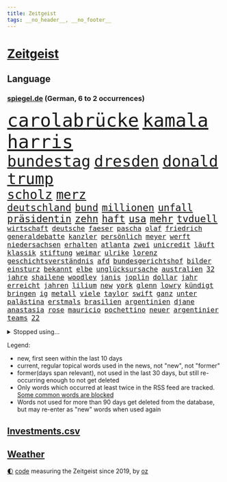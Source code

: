 ```yaml
---
title: Zeitgeist
tags: __no_header__, __no_footer__
---
```


# [Zeitgeist](https://oliz.io/zeitgeist/)

## Language

<h3><a href="https://www.spiegel.de" target="_blank">spiegel.de</a> (German, 6 to 2 occurrences)</h3>
<p style="font-family:monospace">
<span style="font-size:32pt"><a href="news_links.html#carolabrücke" class="new">carolabrücke</a></span>
<span style="font-size:32pt"><a href="news_links.html#kamala" class="current">kamala</a></span>
<span style="font-size:32pt"><a href="news_links.html#harris" class="current">harris</a></span>
<br>
<span style="font-size:27pt"><a href="news_links.html#bundestag" class="current">bundestag</a></span>
<span style="font-size:27pt"><a href="news_links.html#dresden" class="current">dresden</a></span>
<span style="font-size:27pt"><a href="news_links.html#donald" class="current">donald</a></span>
<span style="font-size:27pt"><a href="news_links.html#trump" class="current">trump</a></span>
<br>
<span style="font-size:22pt"><a href="news_links.html#scholz" class="current">scholz</a></span>
<span style="font-size:22pt"><a href="news_links.html#merz" class="current">merz</a></span>
<br>
<span style="font-size:17pt"><a href="news_links.html#deutschland" class="current">deutschland</a></span>
<span style="font-size:17pt"><a href="news_links.html#bund" class="current">bund</a></span>
<span style="font-size:17pt"><a href="news_links.html#millionen" class="current">millionen</a></span>
<span style="font-size:17pt"><a href="news_links.html#unfall" class="current">unfall</a></span>
<span style="font-size:17pt"><a href="news_links.html#präsidentin" class="current">präsidentin</a></span>
<span style="font-size:17pt"><a href="news_links.html#zehn" class="current">zehn</a></span>
<span style="font-size:17pt"><a href="news_links.html#haft" class="current">haft</a></span>
<span style="font-size:17pt"><a href="news_links.html#usa" class="current">usa</a></span>
<span style="font-size:17pt"><a href="news_links.html#mehr" class="current">mehr</a></span>
<span style="font-size:17pt"><a href="news_links.html#tvduell" class="current">tvduell</a></span>
<br>
<span style="font-size:12pt"><a href="news_links.html#wirtschaft" class="current">wirtschaft</a></span>
<span style="font-size:12pt"><a href="news_links.html#deutsche" class="current">deutsche</a></span>
<span style="font-size:12pt"><a href="news_links.html#faeser" class="current">faeser</a></span>
<span style="font-size:12pt"><a href="news_links.html#pascha" class="new">pascha</a></span>
<span style="font-size:12pt"><a href="news_links.html#olaf" class="current">olaf</a></span>
<span style="font-size:12pt"><a href="news_links.html#friedrich" class="current">friedrich</a></span>
<span style="font-size:12pt"><a href="news_links.html#generaldebatte" class="new">generaldebatte</a></span>
<span style="font-size:12pt"><a href="news_links.html#kanzler" class="current">kanzler</a></span>
<span style="font-size:12pt"><a href="news_links.html#persönlich" class="current">persönlich</a></span>
<span style="font-size:12pt"><a href="news_links.html#meyer" class="current">meyer</a></span>
<span style="font-size:12pt"><a href="news_links.html#werft" class="current">werft</a></span>
<span style="font-size:12pt"><a href="news_links.html#niedersachsen" class="current">niedersachsen</a></span>
<span style="font-size:12pt"><a href="news_links.html#erhalten" class="current">erhalten</a></span>
<span style="font-size:12pt"><a href="news_links.html#atlanta" class="current">atlanta</a></span>
<span style="font-size:12pt"><a href="news_links.html#zwei" class="current">zwei</a></span>
<span style="font-size:12pt"><a href="news_links.html#unicredit" class="new">unicredit</a></span>
<span style="font-size:12pt"><a href="news_links.html#läuft" class="current">läuft</a></span>
<span style="font-size:12pt"><a href="news_links.html#klassik" class="current">klassik</a></span>
<span style="font-size:12pt"><a href="news_links.html#stiftung" class="current">stiftung</a></span>
<span style="font-size:12pt"><a href="news_links.html#weimar" class="current">weimar</a></span>
<span style="font-size:12pt"><a href="news_links.html#ulrike" class="current">ulrike</a></span>
<span style="font-size:12pt"><a href="news_links.html#lorenz" class="new">lorenz</a></span>
<span style="font-size:12pt"><a href="news_links.html#geschichtsverständnis" class="new">geschichtsverständnis</a></span>
<span style="font-size:12pt"><a href="news_links.html#afd" class="current">afd</a></span>
<span style="font-size:12pt"><a href="news_links.html#bundesgerichtshof" class="current">bundesgerichtshof</a></span>
<span style="font-size:12pt"><a href="news_links.html#bilder" class="current">bilder</a></span>
<span style="font-size:12pt"><a href="news_links.html#einsturz" class="current">einsturz</a></span>
<span style="font-size:12pt"><a href="news_links.html#bekannt" class="current">bekannt</a></span>
<span style="font-size:12pt"><a href="news_links.html#elbe" class="current">elbe</a></span>
<span style="font-size:12pt"><a href="news_links.html#unglücksursache" class="new">unglücksursache</a></span>
<span style="font-size:12pt"><a href="news_links.html#australien" class="current">australien</a></span>
<span style="font-size:12pt"><a href="news_links.html#32" class="current">32</a></span>
<span style="font-size:12pt"><a href="news_links.html#jahre" class="current">jahre</a></span>
<span style="font-size:12pt"><a href="news_links.html#shailene" class="new">shailene</a></span>
<span style="font-size:12pt"><a href="news_links.html#woodley" class="new">woodley</a></span>
<span style="font-size:12pt"><a href="news_links.html#janis" class="new">janis</a></span>
<span style="font-size:12pt"><a href="news_links.html#joplin" class="new">joplin</a></span>
<span style="font-size:12pt"><a href="news_links.html#dollar" class="current">dollar</a></span>
<span style="font-size:12pt"><a href="news_links.html#jahr" class="current">jahr</a></span>
<span style="font-size:12pt"><a href="news_links.html#erreicht" class="current">erreicht</a></span>
<span style="font-size:12pt"><a href="news_links.html#jahren" class="current">jahren</a></span>
<span style="font-size:12pt"><a href="news_links.html#lilium" class="current">lilium</a></span>
<span style="font-size:12pt"><a href="news_links.html#new" class="current">new</a></span>
<span style="font-size:12pt"><a href="news_links.html#york" class="current">york</a></span>
<span style="font-size:12pt"><a href="news_links.html#glenn" class="new">glenn</a></span>
<span style="font-size:12pt"><a href="news_links.html#lowry" class="new">lowry</a></span>
<span style="font-size:12pt"><a href="news_links.html#kündigt" class="current">kündigt</a></span>
<span style="font-size:12pt"><a href="news_links.html#bringen" class="current">bringen</a></span>
<span style="font-size:12pt"><a href="news_links.html#ig" class="current">ig</a></span>
<span style="font-size:12pt"><a href="news_links.html#metall" class="current">metall</a></span>
<span style="font-size:12pt"><a href="news_links.html#viele" class="current">viele</a></span>
<span style="font-size:12pt"><a href="news_links.html#taylor" class="current">taylor</a></span>
<span style="font-size:12pt"><a href="news_links.html#swift" class="current">swift</a></span>
<span style="font-size:12pt"><a href="news_links.html#ganz" class="current">ganz</a></span>
<span style="font-size:12pt"><a href="news_links.html#unter" class="current">unter</a></span>
<span style="font-size:12pt"><a href="news_links.html#palästina" class="current">palästina</a></span>
<span style="font-size:12pt"><a href="news_links.html#erstmals" class="current">erstmals</a></span>
<span style="font-size:12pt"><a href="news_links.html#brasilien" class="current">brasilien</a></span>
<span style="font-size:12pt"><a href="news_links.html#argentinien" class="current">argentinien</a></span>
<span style="font-size:12pt"><a href="news_links.html#djane" class="current">djane</a></span>
<span style="font-size:12pt"><a href="news_links.html#anastasia" class="new">anastasia</a></span>
<span style="font-size:12pt"><a href="news_links.html#rose" class="current">rose</a></span>
<span style="font-size:12pt"><a href="news_links.html#mauricio" class="new">mauricio</a></span>
<span style="font-size:12pt"><a href="news_links.html#pochettino" class="new">pochettino</a></span>
<span style="font-size:12pt"><a href="news_links.html#neuer" class="current">neuer</a></span>
<span style="font-size:12pt"><a href="news_links.html#argentinier" class="current">argentinier</a></span>
<span style="font-size:12pt"><a href="news_links.html#teams" class="current">teams</a></span>
<span style="font-size:12pt"><a href="news_links.html#22" class="current">22</a></span>
</p>
<details>
<summary>Stopped using...</summary>
<p class="former" style="font-size:12pt">
echte(1420) gefordert(1420) elfmeter(1419) kurzfristig(1419) festnahmen(1418) gefährden(1418) niederländische(1418) anleger(1417) facebook(1417) frankfurter(1417) londoner(1417) skandal(1417) spdpolitiker(1417) weiteres(1417) dokumente(1416) enorm(1416) kritiker(1416) weißen(1416) öffnen(1416) covid(1415) kino(1415) razzia(1415) signal(1415) willen(1415) aussicht(1414) entdeckung(1414) früherer(1414) gelegt(1414) remis(1414) amerikanische(1413) bidens(1413) nürnberg(1413) verluste(1413) welle(1413) 10000(1412) beschimpft(1412) konkurrenz(1412) party(1412) protestiert(1412) villa(1412) bayerische(1411) bestätigen(1411) fahrt(1411) florida(1411) for(1411) passt(1411) reiche(1411) sinkt(1411) usamerikaner(1411) verlängern(1411) belasten(1410) gebaut(1410) konfrontiert(1410) weder(1410) ermitteln(1409) untersuchungsausschuss(1409) verpassen(1409) 12(1408) börse(1408) irak(1408) rettet(1408) fußballquiz(1407) bundesstaat(1406) gebrochen(1406) roman(1406) regt(1405) sowie(1405) zuständige(1405) half(1404) see(1404) feuerwehrleute(1403) gebe(1403) wochenlang(1403) 11(1402) euparlament(1402) brutal(1401) nordkorea(1400) park(1400) unterstützer(1400) globale(1398) ordnung(1397) schwierige(1397) enge(1394) nachgewiesen(1394) reduzieren(1394) immerhin(1393) rang(1388) training(1386) istanbul(1382) dutzend(1378) schützt(1375) geblieben(1374) sogenannten(1372) herausforderungen(1369) ausgaben(1362) rache(1354) zusätzliche(1344) schiffe(1342) estland(1290) rückgang(1275) carlos(1267) konservative(1253) politikern(1248) long(1237) enthalten(1221) geehrt(1220) interessen(1219) fußballstar(1210) serbien(1178) jahresende(1175) stundenlang(1161) kleidung(1159) arte(1153) rereportage(1153) mächtigen(1135) ausgefallen(1123) las(1119) weibliche(1112) exil(1104) angestellten(1086) immobilien(1084) fifa(1080) hawaii(1074) australiens(1053) abkommen(1050) eingeführt(1050) rauswurf(1043) laura(1001) lieferung(979) bat(970) aufgestellt(967) hinzu(965) weiten(961) spaltung(944) helikopter(936) jennifer(904) unmittelbar(901) erneuerbare(892) angriffskrieg(891) langsam(891) typ(887) microsoft(882) günstige(879) beben(878) starkes(873) fußballerinnen(871) wall(866) durchsuchen(861) anschuldigungen(856) heiß(848) weltverband(824) iii(816) ulrich(814) lob(811) gegenwart(803) spitzt(801) fahrgäste(797) finde(789) jemals(785) verstoßen(782) erdbeben(780) stören(776) angespannt(765) zurückhaltung(764) äußerst(759) effekt(754) aufmerksam(742) medizin(740) entkommen(738) extremisten(736) gott(733) träumt(725) erzielte(722) angeblicher(721) lula(721) talkshow(717) aufholjagd(710) tel(705) fortschritt(704) kompliziert(695) aviv(694) lionel(690) katze(688) zweifeln(688) aktivist(682) deuten(678) außenpolitik(669) todesstrafe(660) flugabwehr(652) umso(652) spion(647) reißen(643) redet(641) anscheinend(627) jahresbeginn(623) day(607) erfolgreiche(596) rüstet(596) 18jähriger(595) demonstriert(594) c(592) muslime(590) springen(587) übers(581) fahrbahn(580) junta(579) verdächtigt(579) alcaraz(575) heran(574) angestiegen(571) vorstandschef(571) kläger(561) uefa(561) bewertet(553) aufträge(542) gala(542) schwangerschaftsabbrüche(535) eingeräumt(533) ankommen(530) betreiben(529) dominieren(527) handelte(525) südwesten(525) erfolgen(524) geflüchtet(511) brachten(509) arten(507) wiederwahl(507) gekürt(505) rahmen(502) staatsschutz(494) staatsbürger(491) experiment(488) usamerikanische(487) exkanzler(484) grundlage(482) belgische(480) vollem(478) erstem(476) vergeltung(474) auffällig(473) auswirken(471) südkoreas(469) zoll(468) protestierten(462) florenz(461) gelände(458) mohammed(458) brandanschlag(451) treu(445) kopenhagen(444) lukas(444) fasziniert(441) rasen(441) wirtschaftlich(441) älterer(434) abgewehrt(433) philosoph(432) missstände(430) auflösung(423) stellenabbau(423) vorlegen(422) queere(421) entscheidende(416) ärmelkanal(416) delegation(414) unterbunden(408) nördlich(405) brandmauer(404) entpuppt(397) antwortet(396) höheren(395) schönste(395) britney(392) spears(392) extremer(391) wirtschaftsweise(389) gegeneinander(388) wegovy(388) angefeindet(385) unerwartete(384) stoppte(382) margot(380) sichergestellt(375) wolff(374) völkermord(371) 42(367) superreiche(365) rechtsextremisten(362) eiffelturm(361) roter(360) erwachsenen(355) tvsender(355) disziplin(353) dient(351) kassel(348) miliz(348) 99(346) sicherheitslage(345) achtzigerjahren(344) auswertung(343) beschwert(339) lebende(337) tauchen(337) 12000(336) oppositionspolitiker(336) klarer(333) getöteter(332) jüdischen(332) reifen(330) sanitäter(330) duo(329) daneben(325) störungen(324) turbulenzen(322) demos(321) sanierung(317) handball(315) willkommen(310) beschießen(309) schmerzen(309) vielfältig(306) teilgenommen(302) massaker(301) sicherheitsgründen(301) europameisterschaft(299) israelgazanews(299) messungen(297) israelhamaskrieg(293) adam(292) tipp(292) lebron(291) unbeliebt(291) jüdinnen(289) bewaffneter(288) mangelt(285) schade(283) gibt’s(281) strengen(280) hamasmassaker(279) verhält(277) vollständige(277) wirtz(277) passierte(275) evan(273) freitagmorgen(273) student(273) bedingt(272) kanye(272) verschaffen(271) abwärtstrend(270) jacob(270) beendete(268) siegerin(268) geheimnisse(267) präsidentschaftskandidatur(267) regionalbahn(266) bereichen(265) entspannung(265) geplantes(265) oscarpreisträgerin(263) sammelte(263) bestraft(262) einhaltung(262) ausgleich(261) dreijähriger(261) lloyd(261) verdanken(259) großstädten(257) vereidigt(255) gershkovich(252) hochrangiger(252) zurückgekehrt(252) erschoss(251) erinnerung(250) wahre(250) zeitalter(249) wundert(248) besitzen(247) dorthin(247) spruch(244) zeremonie(244) inspirieren(243) kremlgegner(242) to(240) oslo(239) verfügt(238) stürmt(237) 1997(232) hansa(232) erholt(231) provokation(231) you(231) kinderpornografie(230) könige(227) taipeh(227) kiewer(224) wofür(224) vorm(221) wassermassen(221) benötigte(220) ehren(220) erzielen(220) machtdemonstration(217) hamasführer(216) single(216) satelliten(215) 737(214) japaner(214) handballer(213) rückwirkend(213) berühmteste(212) notlandung(212) südafrikas(212) allgegenwärtig(211) anhörung(211) gemüter(210) zusammenstößen(210) gewidmet(209) meere(208) mittleren(208) schusswaffen(207) matteo(206) horrorfilm(204) prallte(204) rundfunk(203) unabhängigen(203) gymnasium(201) kalte(201) hochrangige(200) angesetzt(199) nackte(199) eintritt(198) rechtens(198) zurückziehen(198) karriereende(197) ismail(195) pferd(193) populisten(193) alzheimer(192) missbrauchte(192) brot(191) häusern(191) fragte(190) south(190) oleg(189) usflugzeugbauer(189) großeltern(186) umweltaktivisten(184) polizeibeamte(183) lösten(181) sechste(181) storniert(181) free(180) lea(180) spielraum(180) ranking(179) vorrücken(179) erhältlich(178) mount(178) pferde(178) 450(175) insolvenzen(175) tvshow(173) verlorene(173) andy(172) vorgeführt(172) aufgegriffen(171) rollstuhl(171) anschließenden(170) blutbad(170) geheimdiensten(170) berühmtes(169) gleiche(169) klettert(169) dienen(168) großvaters(168) heilbronn(168) limburg(168) märkte(168) outfits(168) angewiesen(167) running(167) 35000(166) klassenerhalt(162) puigdemont(162) anteilnahme(161) bomben(161) durchhalten(161) lunge(161) rhetorik(161) bewegte(160) marihuana(160) offenhalten(160) hessischen(158) obergrenze(158) staatspräsident(158) tue(157) aufsichtsrat(156) morddrohungen(156) ogunleye(156) skandale(156) gordon(155) katalanische(153) leo(151) verdächtig(151) töteten(150) augenhöhe(149) gattin(149) bekriegen(148) orientierung(148) space(148) umbruch(148) stießen(147) stützpunkt(147) lärm(146) noah(146) passagieren(146) km/h(145) public(145) wade(145) justizministerin(144) gesellschaftlichen(143) ioc(143) lieder(143) rügen(143) verläuft(143) relevant(142) übergriffen(142) elefanten(141) erhitzt(141) studien(141) verschütteten(141) gesprächskanäle(140) protestcamp(140) größtes(139) spielten(139) akut(138) kostenlose(138) bedingung(137) gemerkt(137) neuigkeiten(137) höchst(136) speisen(136) schriftstellerin(135) vorfahren(135) mitfavorit(134) ehrenpräsident(133) eroller(133) luisa(133) sozialer(133) toren(133) unterstrich(133) überraschender(133) gewalttäter(132) gegend(131) menschenmassen(131) wetterlage(131) bemühen(130) leitungen(130) befindlichkeiten(129) selfie(129) neugebauer(128) christopher(127) gewalttätigen(127) hindernis(127) scham(127) ungewissheit(127) verweigern(127) begleiten(126) psychiatrie(126) schmerzhaft(125) flüchtling(124) hommage(124) sergio(124) zuwachs(124) vergeltungsschlag(122) beck(121) dschihadisten(121) römische(121) schikane(121) serienkiller(121) bittere(120) jahrhunderts(120) nehammer(120) bruch(119) jenen(119) usgericht(119) überragende(119) ablauf(118) alkoholisierter(117) mau(117) aufhebung(116) curry(116) europäischer(116) jeher(116) saturn(116) bildete(115) erstattete(115) polarisierung(115) quälte(115) strafbar(115) erdgas(114) lennon(114) markenzeichen(114) nadal(113) reitsport(113) wohnort(113) überflutet(112) gezielten(111) heizt(111) ritt(111) verbinden(111) verwarnt(111) angesprochen(110) besuchte(110) gestank(110) döner(109) wunderbaren(109) überschwänglich(109) abgelegt(108) flasche(108) kneipe(108) sexistischer(107) sportlerinnen(107) stabhochspringer(107) späteren(106) unterschätzte(106) durchfall(105) erbrechen(105) hals(105) kulturgut(105) akten(104) brötchen(104) freedom(104) 46(103) demonstrierenden(103) holprig(103) sprüche(103) agententätigkeit(102) erreichten(102) russlandukrainenews(102) schulleitung(102) eintrittsgeld(101) fdppolitiker(101) hervorgebracht(101) tonne(101) topteam(101) wahlrechtsreform(101) kerstin(100) minnesota(100) perfekt(100) koalitionsbruch(99) memmingen(99) grimm(98) propalästinensisches(98) tunesien(98) g7(97) ullrich(97) vertraut(96) haushaltsstreit(95) derselben(94) river(94) sea(94) verbraucht(94) willkür(94) hungerstreik(93) reiter(93) wasserqualität(93) copernicus(92) herford(92) manches(92) zivilen(92) einsatzkräften(91) entwendete(91) graue(91) kerle(91) marschieren(91) mitstreiter(91) propalästinensischer(91) community(90) griechische(90) lebensraum(90) satellitennetzwerk(90) unmittelbarer(90) anspannung(89) anzutreten(89) berlintiergarten(89) notarzt(89) safe(89) tvexperte(89) ameisen(88) drake(88) hitzetote(88) kaulitz(88) kfrage(88) nervt(88) coolsten(87) hansestadt(87) happy(87) henning(87) lässig(87) meisterin(87) nördlichen(87) schlafzimmer(87) vizepräsidentschaft(87) 89jährige(86) esprit(86) gallant(86) kreislaufprobleme(86) parteiausschluss(86) slowenien(86) unterschiedlicher(86) yoav(86) angebracht(85) digitalkonzerne(85) ingrid(85) schnauzbart(85) toppen(85) ukrainischem(85) veronika(85) versailles(85) zelebriert(85) begründen(84) cartoonisten(84) migrationsexperte(84) nachrichtenagentur(84) pauschale(84) schleudert(84) schoigu(84) 200000(83) abwehrspieler(83) befahrenen(83) chefredakteur(83) entreißen(83) irische(83) verschwundenen(83) animiert(82) fußballeuropameisterschaft(82) helikopters(82) kugelstoßen(82) landeschefs(82) mali(82) schwebt(82) vereinzelt(82) verzaubert(82) blanchett(81) cate(81) crash(81) end(81) katalane(81) turner(81) umziehen(81) bafög(80) forensische(80) neunzigerjahre(80) regimegegner(80) sportgeschichte(80) sturzfluten(80) zugeben(80) beruhigt(79) gewaltsamen(79) gressel(79) gustav(79) wahlplakat(79) aufgestiegen(78) diebstahls(78) geistige(78) kakerlaken(78) lgbtq+community(78) schwarzwald(78) affleck(77) arbeitsgericht(77) drittligisten(77) geschehnissen(77) trümmern(77) 57jährigen(76) faktoren(76) fußballnationalspieler(76) gabe(76) grandiose(76) kröv(76) love(76) profifußball(76) rassistischer(76) suchten(76) aura(75) blutkonserven(75) eingestürztem(75) fortsetzen(75) gegröle(75) kigenerierten(75) prügeln(75) umgebung(75) unerfahren(75) ermordeten(74) iowa(74) lebensretter(74) lehnte(74) limbachoberfrohna(74) abbrüche(73) are(73) heidelberger(73) laufbahn(73) rich(73) boll(72) ceos(72) datenmengen(72) internets(72) lampe(72) zusehends(72) badeunfall(71) gegrölt(71) hakenkreuz(71) parole(71) r(71) somalia(71) somalischen(71) zigarette(71) jeremy(70) mittelalterliche(70) rudern(70) spiegelumfrage(70) tropensturm(70) typen(70) unterstellt(70) überwirft(70) hrubesch(69) latte(69) söldner(69) ausgebuht(68) büroleiterin(68) darja(68) gehaltserhöhung(68) gleitschirmflieger(68) halsketten(68) lösungen(68) militärführung(68) schwangerschaft(68) stürmte(68) surfer(68) varfolomeev(68) aufzeichnungsbeginn(67) bemerkt(67) sportgymnastin(67) wussten(67) zoff(67) 34jährigen(66) arbeitstag(66) aufwendigen(66) badischen(66) lgbtq+(66) limjaroenrat(66) normalen(66) pita(66) räuscher(66) sklerose(66) sponsor(66) vertrauliche(66) volkes(66) bürgergeldempfänger(65) einreiseverbot(65) ftipleite(65) gravierender(65) leeren(65) linkenchefin(65) missbrauchsvorwürfen(65) mitleid(65) orientierungslos(65) sellner(65) bedrohungslage(64) jederzeit(64) kiesewetter(64) ride(64) usbasketballerinnen(64) vorpreschen(64) ahnung(63) guess(63) lebensphase(63) ofen(63) traumpaar(63) wassertemperaturen(63) winkel(63) followern(62) gedient(62) wettkämpfen(62) annika(61) big(61) gedämpft(61) kubitschek(61) mac(61) siebenmal(61) tiergartenmörders(61) zeidler(61) 24jähriger(60) aufräumen(60) eingespielt(60) enormen(60) gleichen(60) klose(60) miroslav(60) etat(59) gesteinsbrocken(59) gärten(59) marina(59) ruine(59) vince(59) bahnhöfen(58) bezweckt(58) grundsatzentscheidung(58) hurrikan(58) häuslicher(58) komitee(58) spürhund(58) terrorgefahr(58) undercover(58) verliere(58) wahlunterlagen(58) wissenschaftlern(58) wohlbefinden(58) maus(57) niederbayern(57) nowitzki(57) turniers(57) viertelmillion(57) zulassung(57) angemessen(56) aniston(56) arabische(56) ariana(56) insaumfrage(56) magabewegung(56) redmann(56) sonntagsfrage(56) angezogen(55) beinaheabsturz(55) fördermittel(55) gewalttätigsten(55) internetstar(55) parteigründerin(55) verwechselt(55) übertragung(55) akuter(54) céline(54) dion(54) entspannter(54) ländervergleich(54) riecht(54) videobilder(54) beziehen(53) fußballturniere(53) hauptverdächtiger(53) markiert(53) medikament(53) rivalisierender(53) schwächsten(53) entsprungen(52) geistigen(52) genießt(52) landesminister(52) sportfans(52) todesdrohungen(52) ausgeflogen(51) dlv(51) ernster(51) erteilen(51) expertinnen(51) immobilienpreise(51) kaul(51) kollabieren(51) notwendige(51) scheuen(51) unerhörte(51) urbane(51) angehalten(50) friedensgespräche(50) sichtlich(50) 1947(49) alternden(49) ardsommerinterview(49) englischer(49) hausbesitzern(49) hauseigentümer(49) dad(48) demokrat(48) elternhaus(48) fbiagentin(48) käme(48) taylorswiftkonzert(48) unterrichten(48) geltenden(47) rudert(47) verdienten(47) widersprechen(47) anonym(46) birthday(46) exweltmeister(46) größen(46) militärexperte(46) funken(45) lagern(45) lama(45) pekings(45) schlichtet(45) vermisstenfall(45) anhalten(44) beworben(43) wohnzimmer(43) 1300(42) erledigt(42) flohen(42) glatt(42) klappte(42) mochte(42) sommerurlaub(42) tahiti(42) gefühlen(41) kappt(41) schwimmstar(41) teamkollegin(41) erschaffen(40) lebenden(40) legendäres(40) aufleben(39) carles(39) flughafens(39) ikonischen(39) kursierte(39) separatistenführer(39) terminal(39) gekehrt(38) sympathien(38) taiwanischen(38) tony(38) trip(38) wahlkampfteam(38) folgenreiche(37) gesundheitsversorgung(37) paramount(37) reste(37) sprinter(37) wiederholen(37) fruchtbar(36) radew(36) wahlwerbespot(36) barbershops(35) einzel(35) gelockert(35) grundsicherung(35) office(35) oval(35) peilen(35) sprintet(35) turnen(35) avatar(34) friedliche(34) machtkämpfe(34) prideparade(34) rekordtempo(34) eiern(33) landesvater(33) rap(33) siebte(33) abnehmspritzen(32) buchungen(32) inlandsgeheimdienst(32) empfindet(31) fortsetzungen(31) gastronomen(31) gegensatz(31) gesundheitliche(31) kühen(31) murray(31) sprint(31) ungleichen(31) verwüstung(31) wattenmeer(31) entsprechende(30) kinokassen(30) neuartige(30) orlow(30) tiergarten(30) unlängst(30) wednesday(30) anschlagsplänen(29) jauernig(29) merkt(29) seychellen(29) abenteuer(28) anrichten(28) gletscher(28) londons(28) nachhaltigkeit(28) trab(28) getümmel(27) höchstleistungen(27) infineon(27) vizekandidaten(27) cage(26) gehoben(26) kartenhaus(26) longlegs(26) mälzer(26) nicolas(26) ausrücken(25) cdumann(25) faulen(25) heldin(25) kür(25) mitschüler(25) saied(25) verbaut(25) wahlergebnisses(25) ablenken(24) folterte(24) gewehr(24) uslangstreckenwaffen(24) zuständigen(24) änderung(24) charité(23) opfert(23) penis(23) routinen(23) beschreiben(22) fehlgeburt(22) kriegt(22) mieterhöhungen(22) olympiaaus(22) vermächtnis(22) verzeihung(22) austin(21) behauptete(21) beschrieb(21) beschäftigung(21) brasilianerin(21) gemobbt(21) geschwächt(21) hockeyspieler(21) hüten(21) lateinamerika(21) progressive(21) toskana(21) usbasketballer(21) beigesetzt(20) gräbern(20) lebenslauf(20) malaika(20) mihambo(20) millennials(20) thüringischen(20) usjournalisten(20) verkäufen(20) weitspringerin(20) absolventen(19) angesehen(19) blanc(19) gangs(19) handydaten(19) krasse(19) mont(19) südamerikanischen(19) theorien(19) empfänger(18) golfturnier(18) kriege(18) prozentsatz(18) varta(18) bahnstrecken(17) eigenschaften(17) erprobt(17) konserven(17) phil(17) unterdrückt(17) bärin(16) deadpool(16) einzigartigen(16) inspiriert(16) jogger(16) korallenriff(16) luca(16) metropolen(16) midlifecrisis(16) nawalnys(16) pädagogen(16) staatsräson(16) wolverine(16) bach(15) dogg(15) iocpräsident(15) namhafte(15) nordkoreanischen(15) olympiatag(15) skurrilsten(15) snoop(15) sportliche(15) telefoniert(15) überträgt(15) altstadt(14) doppelsieg(14) dönerstreit(14) einigkeit(14) klimaanlagen(14) kreiert(14) sechsten(14) tiefsee(14) avengers(13) chefetagen(13) downey(13) drahtzieher(13) interessierte(13) rassistisches(13) sportevent(13) wettkämpfe(13) fahndern(12) gefährt(12) kinderlose(12) koks(12) olympiadebüt(12) schwangerer(12) uspräsidentin(12) versinkt(12) wilder(12) charta(11) plötzliche(11) quere(11) tastet(11)
</p>
</details>
<p>Legend:
<ul>
<li><span class="new">new</span>, first seen within the last 10 days</li>
<li><span class="current">current</span>, regular topical words used in the news, not "new", not "former"</li>
<li><span class="former">former(days span relevant)</span>, not used in the last 30 days, but still re-occurring enough to not get deleted</li>
<li>Only words which occurred at least twice in the RSS feed are tracked. <a href="language/filters.py">Some common words are blocked</a></li>
<li>Words not used for more than 90 days get deleted from the database, but may re-enter as "new" words when used again</li>
</ul>
</p>

## [Investments](investments.html)[.csv](investments.csv)

## [Weather](weather.html)

<footer>
<a href="javascript:toggleTheme()" class="nav">🌓</a>
<a href="https://github.com/ooz/zeitgeist">code</a> measuring the Zeitgeist since 2019, by <a href="https://oliz.io">oz</a>
</footer>
